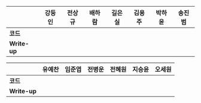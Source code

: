 |              | 강둥인 | 전상규 | 배하람 | 길은실 | 김용주 | 박하윤 | 송진범 |
| ------------ | ------ | ------ | ------ | ------ | ------ | ------ | ------ |
| **코드**     |        |        |        |        |        |        |        |
| **Write-up** |        |        |        |        |        |        |        |

|              | 유예찬 | 임준엽 | 전병운 | 전혜원 | 지승윤 | 오세원 |
| ------------ | ------ | ------ | ------ | ------ | ------ | ------ |
| **코드**     |        |        |        |        |        |        |
| **Write-up** |        |        |        |        |        |        |

